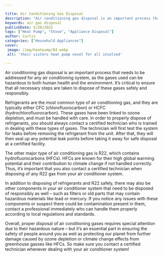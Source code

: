 ```yaml
---

title: Air Conditioning Gas Disposal
description: "Air conditioning gas disposal is an important process that needs to be addressed for any air conditioning system, as the gases use...check it out to learn"
keywords: air gas disposal
publishDate: 5/20/2022
tags: ["Heat Pump", "Stove", "Appliance Disposal"]
author: Curtis
categories: ["Household Appliances"]
cover: 
 image: /img/heatpump/84.webp
 alt: 'their sisters heat pump novel for all involved'

---
```


Air conditioning gas disposal is an important process that needs to be addressed for any air conditioning system, as the gases used can be hazardous to both human health and the environment. It’s critical to ensure that all necessary steps are taken to dispose of these gases safely and responsibly.

Refrigerants are the most common type of air conditioning gas, and they are typically either CFC (chlorofluorocarbon) or HCFC (hydrochlorofluorocarbon). These gases have been linked to ozone depletion, and must be handled with care. In order to properly dispose of refrigerants, you should always contact a certified technician who is trained in dealing with these types of gases. The technician will first test the system for leaks before removing the refrigerant from the unit. After that, they will then seal up any potential leak points before taking it away for safe disposal at a certified facility. 

The other major type of air conditioning gas is R22, which contains hydrofluorocarbons (HFCs). HFCs are known for their high global warming potential and their contribution to climate change if not handled correctly. Thus, it’s important that you also contact a certified technician when disposing of any R22 gas from your air conditioner system. 

In addition to disposing of refrigerants and R22 safely, there may also be other components in your air conditioner system that need to be disposed of responsibly as well – such as filters or old parts that may contain hazardous materials like lead or mercury. If you notice any issues with these components or suspect there could be contamination present in them, contact a professional immediately who can handle them properly according to local regulations and standards. 

Overall, proper disposal of air conditioning gases requires special attention due to their hazardous nature – but it’s an essential part in ensuring the safety of people around you as well as protecting our planet from further damage caused by ozone depletion or climate change effects from greenhouse gasses like HFCs. So make sure you contact a certified technician whenever dealing with your air conditioner system!
